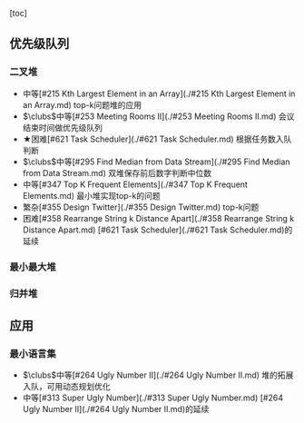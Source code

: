 [toc]

## 优先级队列



### 二叉堆

* 中等[#215 Kth Largest Element in an Array](./#215 Kth Largest Element in an Array.md)    top-k问题堆的应用
* $\clubs$中等[#253 Meeting Rooms II](./#253 Meeting Rooms II.md)    会议结束时间做优先级队列
* $\bigstar$困难[#621 Task Scheduler](./#621 Task Scheduler.md)    根据任务数入队判断
* $\clubs$中等[#295 Find Median from Data Stream](./#295 Find Median from Data Stream.md)    双堆保存前后数字判断中位数
* 中等[#347 Top K Frequent Elements](./#347 Top K Frequent Elements.md)    最小堆实现top-k的问题
* 繁杂[#355 Design Twitter](./#355 Design Twitter.md)    top-k问题
* 困难[#358 Rearrange String k Distance Apart](./#358 Rearrange String k Distance Apart.md)    [#621 Task Scheduler](./#621 Task Scheduler.md)的延续

### 最小最大堆



### 归并堆



## 应用

### 最小语言集

* $\clubs$中等[#264 Ugly Number II](./#264 Ugly Number II.md)    堆的拓展入队，可用动态规划优化
* 中等[#313 Super Ugly Number](./#313 Super Ugly Number.md)    [#264 Ugly Number II](./#264 Ugly Number II.md)的延续

